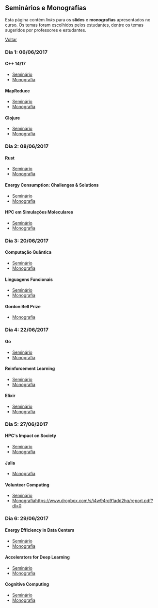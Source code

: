 ## Seminários e Monografias

Esta página contém  *links* para os **slides** e **monografias** apresentados
no curso. Os temas foram escolhidos pelos estudantes, dentre os temas sugeridos
por professores e estudantes.

[Voltar](./index.html)

### Dia 1: 06/06/2017

#### C++ 14/17

- [Seminário](https://www.dropbox.com/s/hdxg4hpp3clqtua/presentation.pdf?dl=0)
- [Monografia](https://www.dropbox.com/s/au3pj9b32s2zrt9/report.pdf?dl=0)

#### MapReduce

- [Seminário](https://www.dropbox.com/s/uzsyzm204vva691/presentation.pdf?dl=0)
- [Monografia](https://www.dropbox.com/s/u22iey7cp766dbc/report.pdf?dl=0)

#### Clojure

- [Seminário](https://www.dropbox.com/s/tcbqgnp6k200pkl/presentation.pdf?dl=0)
- [Monografia](https://www.dropbox.com/s/tleijikkss7pyno/report.pdf?dl=0)

### Dia 2: 08/06/2017

#### Rust

- [Seminário](https://www.dropbox.com/s/4rji7np82o2jorl/presentation.pdf?dl=0)
- [Monografia](https://www.dropbox.com/s/tohj4ti68p22hse/report.pdf?dl=0)

#### Energy Consumption: Challenges & Solutions

- [Seminário](https://www.dropbox.com/s/fv6opx2wuttx3v5/presentation.pdf?dl=0)
- [Monografia](https://www.dropbox.com/s/gzt65ahnpzp04ve/report.pdf?dl=0)

#### HPC em Simulações Moleculares

- [Seminário](https://www.dropbox.com/s/jjw8yxma4tloqdm/presentation.pdf?dl=0)
- [Monografia](https://www.dropbox.com/s/1ope3z7yrrwgqb5/report.pdf?dl=0)

### Dia 3: 20/06/2017

#### Computação Quântica

- [Seminário](https://www.dropbox.com/s/ypw5x9iqdahhgny/presentation.pdf?dl=0)
- [Monografia](https://www.dropbox.com/s/yyn7noo8smf1jqi/report.pdf?dl=0)

#### Linguagens Funcionais

- [Seminário](https://www.dropbox.com/s/xfyysbklfnc2owq/presentation.pdf?dl=0)
- [Monografia](https://www.dropbox.com/s/vhotru384hm1tqe/report.pdf?dl=0)

#### Gordon Bell Prize

- [Monografia](https://www.dropbox.com/s/94th165d2otfo9z/report.pdf?dl=0)

### Dia 4: 22/06/2017

#### Go

- [Seminário](https://www.dropbox.com/s/nohjrzvhzzsdkrb/presentation.pdf?dl=0)
- [Monografia](https://www.dropbox.com/s/vrg6znfz8jknfmd/report.pdf?dl=0)

#### Reinforcement Learning

- [Seminário](https://www.dropbox.com/s/gufgpb3ebx541w7/presentation.pdf?dl=0)
- [Monografia](https://www.dropbox.com/s/adqurdje72tuaiw/report.pdf?dl=0)

#### Elixir

- [Seminário](https://www.dropbox.com/s/sfqru4fh9bgw1n6/presentation.pdf?dl=0)
- [Monografia](https://www.dropbox.com/s/xa62swhndcogir2/report.pdf?dl=0)

### Dia 5: 27/06/2017

#### HPC's Impact on Society

- [Seminário](https://www.dropbox.com/s/afmkbfnltj8ysx5/presentation.pdf?dl=0)
- [Monografia](https://www.dropbox.com/s/jscqynie2u0cdx4/report.pdf?dl=0)

#### Julia

- [Monografia](https://www.dropbox.com/s/glr78l8qtiwazu9/report.pdf?dl=0)

#### Volunteer Computing

- [Seminário](https://www.dropbox.com/s/i4xtp17qtu1wmkc/presentation.pdf?dl=0)
- [Monografia]()https://www.dropbox.com/s/i4w94ro91add2hq/report.pdf?dl=0

### Dia 6: 29/06/2017

#### Energy Efficiency in Data Centers

- [Seminário](https://www.dropbox.com/s/2dwo7pgiw9tf48f/presentation.pdf?dl=0)
- [Monografia](https://www.dropbox.com/s/we3lxnnxkagwsm7/report.pdf?dl=0)

#### Accelerators for Deep Learning

- [Seminário](https://www.dropbox.com/s/cy8gqgnm4oyv0p6/presentation.pdf?dl=0)
- [Monografia](https://www.dropbox.com/s/x9gbhjgj2j5sfkk/report.pdf?dl=0)

#### Cognitive Computing

- [Seminário](https://www.dropbox.com/s/lfd2jdxqfjchc6c/presentation.pdf?dl=0)
- [Monografia](https://www.dropbox.com/s/sxt8hed9363g16j/report.pdf?dl=0)
